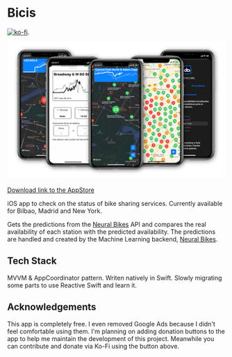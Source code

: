 # Bicis

[![ko-fi](https://www.ko-fi.com/img/githubbutton_sm.svg)](https://ko-fi.com/H2H814TXG).

![Neural Bikes in action](resources/promo.png)

[Download link to the AppStore](http://app.neural.bike)

iOS app to check on the status of bike sharing services. Currently available for Bilbao, Madrid and New York. 

Gets the predictions from the [Neural Bikes](http://neural.bike) API and compares the real availability of each station with the predicted availability. The predictions are handled and created by the Machine Learning backend, [Neural Bikes](https://github.com/javierdemartin/neural-bikes).

## Tech Stack

MVVM & AppCoordinator pattern. Writen natively in Swift. Slowly migrating some parts to use Reactive Swift and learn it. 

## Acknowledgements

This app is completely free. I even removed Google Ads because I didn't feel comfortable using them. I'm planning on adding donation buttons to the app to help me maintain the development of this project. Meanwhile you can contribute and donate via Ko-Fi using the button above.
